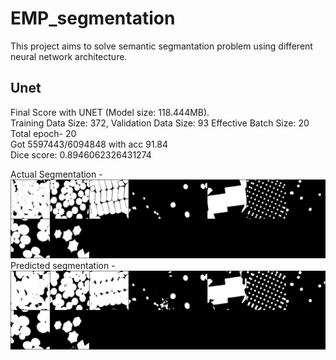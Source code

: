 # EMP_segmentation

This project aims to solve semantic segmantation problem using different neural network architecture.

## Unet

Final Score with UNET (Model size: 118.444MB).\
Training Data Size: 372, Validation Data Size: 93 Effective Batch Size: 20\
Total epoch- 20\
Got 5597443/6094848 with acc 91.84\
Dice score: 0.8946062326431274

Actual Segmentation -
![](predictionImages\2.png)
Predicted segmentation -
![](predictionImages\preds2.png)